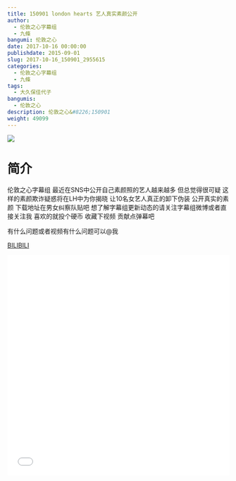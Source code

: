 ```yaml
---
title: 150901 london hearts 艺人真实素颜公开
author: 
  - 伦敦之心字幕组
  - 九條
bangumi: 伦敦之心
date: 2017-10-16 00:00:00
publishdate: 2015-09-01
slug: 2017-10-16_150901_2955615
categories: 
  - 伦敦之心字幕组
  - 九條
tags: 
  - 大久保佳代子
bangumis: 
  - 伦敦之心
description: 伦敦之心&#8226;150901
weight: 49099
---
```


![](https://i.imgur.com/wyn4rDh.jpg)

# 简介  
伦敦之心字幕组 最近在SNS中公开自己素颜照的艺人越来越多 但总觉得很可疑 这样的素颜欺诈疑惑将在LH中为你揭晓 让10名女艺人真正的卸下伪装 公开真实的素颜 下载地址在男女纠察队贴吧 想了解字幕组更新动态的请关注字幕组微博或者直接关注我 喜欢的就投个硬币 收藏下视频 贡献点弹幕吧


有什么问题或者视频有什么问题可以@我

  [BILIBILI](https://www.bilibili.com/video/av2955615/)


<div class="vcontainer">  <iframe class='video' src="//www.bilibili.com/html/html5player.html?cid=4627723&aid=2955615" width="100%" height="500" frameborder="0" allowfullscreen="allowfullscreen"></iframe></div>
